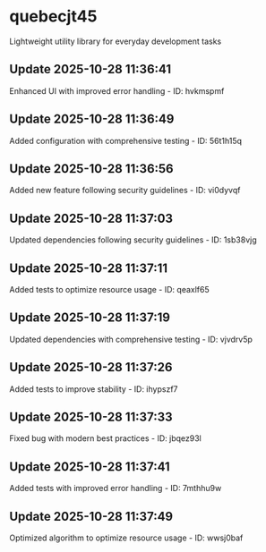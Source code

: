 # quebecjt45
Lightweight utility library for everyday development tasks

## Update 2025-10-28 11:36:41
Enhanced UI with improved error handling - ID: hvkmspmf


## Update 2025-10-28 11:36:49
Added configuration with comprehensive testing - ID: 56t1h15q


## Update 2025-10-28 11:36:56
Added new feature following security guidelines - ID: vi0dyvqf


## Update 2025-10-28 11:37:03
Updated dependencies following security guidelines - ID: 1sb38vjg


## Update 2025-10-28 11:37:11
Added tests to optimize resource usage - ID: qeaxlf65


## Update 2025-10-28 11:37:19
Updated dependencies with comprehensive testing - ID: vjvdrv5p


## Update 2025-10-28 11:37:26
Added tests to improve stability - ID: ihypszf7


## Update 2025-10-28 11:37:33
Fixed bug with modern best practices - ID: jbqez93l


## Update 2025-10-28 11:37:41
Added tests with improved error handling - ID: 7mthhu9w


## Update 2025-10-28 11:37:49
Optimized algorithm to optimize resource usage - ID: wwsj0baf

